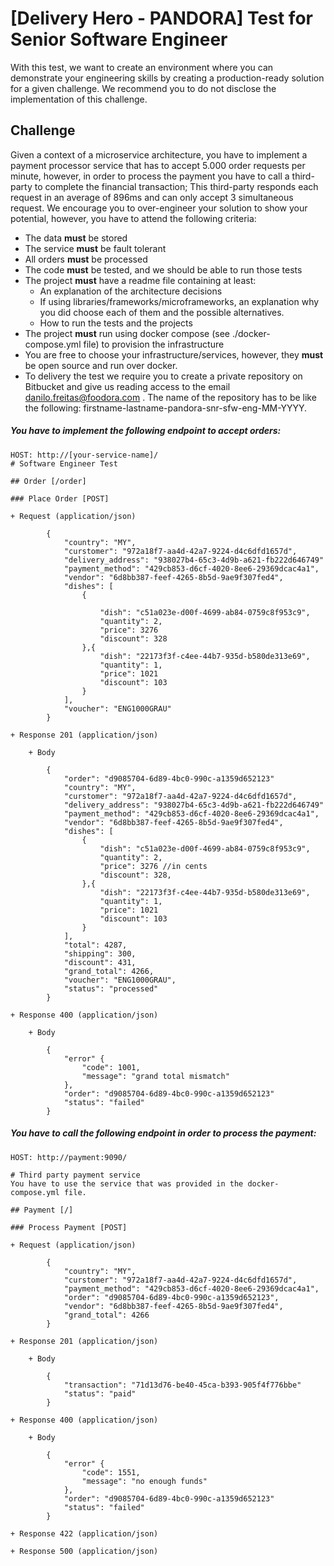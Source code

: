 
# [Delivery Hero - PANDORA] Test for Senior Software Engineer

With this test, we want to create an environment where you can demonstrate your engineering skills by creating a production-ready solution for a given challenge.  We recommend you to do not disclose the implementation of this challenge.

## Challenge
Given a context of a microservice architecture, you have to implement a payment processor service that has to accept  5.000 order requests per minute, however, in order to process the payment you have to call a third-party to complete the financial transaction; This third-party responds each request in an average of 896ms and can only accept 3 simultaneous request. We encourage you to over-engineer your solution to show your potential, however, you have to attend the following criteria:

* The data **must** be stored
* The service **must** be fault tolerant
* All orders **must** be processed
* The code **must** be tested, and we should be able to run those tests
* The project **must** have a readme file containing at least:
	- An explanation of the architecture decisions
	- If using libraries/frameworks/microframeworks, an explanation why you did choose each of them and the possible alternatives.
	- How to run the tests and the projects
* The project **must** run using docker compose (see ./docker-compose.yml file) to provision the infrastructure
* You are free to choose your infrastructure/services, however, they **must** be open source and run over docker.
* To delivery the test we require you to create a private repository on Bitbucket and give us reading access to the email danilo.freitas@foodora.com . The name of the repository has to be like the following: firstname-lastname-pandora-snr-sfw-eng-MM-YYYY.


##### You have to implement the following endpoint to accept orders:

```
HOST: http://[your-service-name]/
# Software Engineer Test

## Order [/order]

### Place Order [POST]

+ Request (application/json)

        {
            "country": "MY",
            "curstomer": "972a18f7-aa4d-42a7-9224-d4c6dfd1657d",
            "delivery_address": "938027b4-65c3-4d9b-a621-fb222d646749"
            "payment_method": "429cb853-d6cf-4020-8ee6-29369dcac4a1",
            "vendor": "6d8bb387-feef-4265-8b5d-9ae9f307fed4",
            "dishes": [
                {
                    
                    "dish": "c51a023e-d00f-4699-ab84-0759c8f953c9",
                    "quantity": 2,
                    "price": 3276
                    "discount": 328
                },{
                    "dish": "22173f3f-c4ee-44b7-935d-b580de313e69",
                    "quantity": 1,
                    "price": 1021
                    "discount": 103
                }
            ],
            "voucher": "ENG1000GRAU"
        }

+ Response 201 (application/json)

    + Body

        {
            "order": "d9085704-6d89-4bc0-990c-a1359d652123"
            "country": "MY",
            "curstomer": "972a18f7-aa4d-42a7-9224-d4c6dfd1657d",
            "delivery_address": "938027b4-65c3-4d9b-a621-fb222d646749"
            "payment_method": "429cb853-d6cf-4020-8ee6-29369dcac4a1",
            "vendor": "6d8bb387-feef-4265-8b5d-9ae9f307fed4",
            "dishes": [
                {
                    "dish": "c51a023e-d00f-4699-ab84-0759c8f953c9",
                    "quantity": 2,
                    "price": 3276 //in cents
                    "discount": 328,
                },{
                    "dish": "22173f3f-c4ee-44b7-935d-b580de313e69",
                    "quantity": 1,
                    "price": 1021
                    "discount": 103
                }
            ],
            "total": 4287,
            "shipping": 300,
            "discount": 431,
            "grand_total": 4266,
            "voucher": "ENG1000GRAU",
            "status": "processed"
        }
        
+ Response 400 (application/json)

    + Body

        {
            "error" {
                "code": 1001,
                "message": "grand total mismatch"
            },
            "order": "d9085704-6d89-4bc0-990c-a1359d652123"
            "status": "failed"
        }
```

##### You have to call the following endpoint in order to process the payment:

```
HOST: http://payment:9090/

# Third party payment service
You have to use the service that was provided in the docker-compose.yml file.

## Payment [/]

### Process Payment [POST]

+ Request (application/json)

        {
            "country": "MY",
            "curstomer": "972a18f7-aa4d-42a7-9224-d4c6dfd1657d",
            "payment_method": "429cb853-d6cf-4020-8ee6-29369dcac4a1",
            "order": "d9085704-6d89-4bc0-990c-a1359d652123",
            "vendor": "6d8bb387-feef-4265-8b5d-9ae9f307fed4",
            "grand_total": 4266
        }

+ Response 201 (application/json)

    + Body

        {
            "transaction": "71d13d76-be40-45ca-b393-905f4f776bbe"
            "status": "paid"
        }
        
+ Response 400 (application/json)

    + Body

        {
            "error" {
                "code": 1551,
                "message": "no enough funds"
            },
            "order": "d9085704-6d89-4bc0-990c-a1359d652123"
            "status": "failed"
        }

+ Response 422 (application/json)

+ Response 500 (application/json)
```
